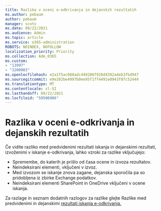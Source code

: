 ```yaml
---
title: Razlika v oceni e-odkrivanja in dejanskih rezultatih
ms.author: pebaum
author: pebaum
manager: scotv
ms.date: 09/22/2021
ms.audience: Admin
ms.topic: article
ms.service: o365-administration
ROBOTS: NOINDEX, NOFOLLOW
localization_priority: Priority
ms.collection: Adm_O365
ms.custom:
- "13997"
- "3200003"
ms.openlocfilehash: e2a1f5ac688adc449286f920d4392adeb3fbd947
ms.sourcegitcommit: e9e282be4997b0ee95f1ff4491e0943f8fc52444
ms.translationtype: MT
ms.contentlocale: sl-SI
ms.lasthandoff: 09/22/2021
ms.locfileid: "59506986"
---
```

# <a name="difference-in-ediscovery-estimates-and-actual-results"></a>Razlika v oceni e-odkrivanja in dejanskih rezultatih

Če vidite razliko med predvidenimi rezultati iskanja in dejanskimi rezultati, izvoženimi v iskanje e-odkrivanja, lahko vzroki za razlike vključujejo:

- Spremembe, do katerih je prišlo od časa ocene in izvoza rezultatov.
- Neindeksirani elementi, vključeni v izvoz.
- Med izvozom se iskanje znova zagane, dejanska sporočila pa so pridobljena iz zbirke Exchange podatkov.
- Neindeksirani elementi SharePoint in OneDrive vključeni v ocene iskanja.

Za razlage in seznam dodatnih razlogov za razlike glejte Razlike med predvidenimi in dejanskimi [rezultati iskanja e-odkrivanja.](https://docs.microsoft.com/microsoft-365/compliance/differences-between-estimated-and-actual-ediscovery-search-results)